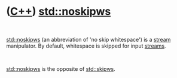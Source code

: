 



 

 

 

 

 

([C++](Cpp.md)) [std::noskipws](CppNoskipws.md)
=================================================

 

[std::noskipws](CppNoskipws.md) (an abbreviation of 'no skip
whitespace') is a [stream](CppStream.md) manipulator. By default,
whitespace is skipped for input [streams](CppStream.md).

 

[std::noskipws](CppNoskipws.md) is the opposite of
[std::skipws](CppSkipws.md).

 

 

 

 

 





 



